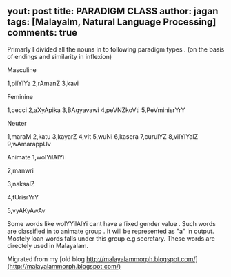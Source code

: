 yout: post
title: PARADIGM CLASS
author: jagan
tags: [Malayalm, Natural Language Processing]
comments: true
---
Primarly I divided all the nouns in to following paradigm types . (on the basis of endings and similarity in inflexion)

Masculine

1,pilYlYa
2,rAmanZ
3,kavi

Feminine

1,cecci
2,aXyApika
3,BAgyavawi
4,peVNZkoVti
5,PeVminisrYrY

Neuter

1,maraM
2,katu
3,kayarZ
4,vIt
5,wuNi
6,kasera
7,curulYZ
8,vilYlYalZ
9,wAmarappUv

Animate
1,wolYilAlYi

2,manwri

3,naksalZ

4,tUrisrYrY

5,vyAKyAwAv



Some words like wolYYilAlYi cant have a fixed gender value . Such words are classified in to animate group . It will be represented as "a" in output. Mostely loan words falls under this group e.g secretary. These words are directely used in Malayalam.



Migrated from my [old blog http://malayalammorph.blogspot.com/](http://malayalammorph.blogspot.com/)

